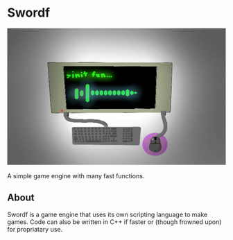 # Swordf
![Swordf Logo](/pics/swordflogo.png)

A simple game engine with many fast functions.

## About
Swordf is a game engine that uses its own scripting language to make games.
Code can also be written in C++ if faster or (though frowned upon) for propriatary use.
